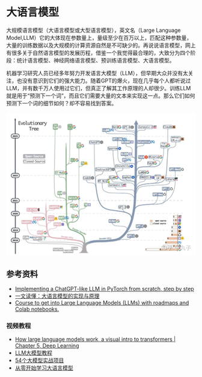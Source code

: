 # 大语言模型

大规模语言模型（大语言模型或大型语言模型），英文名（Large Language Model,LLM）它的大体现在参数量上，量级至少在百万以上，匹配这种参数量，大量的训练数据以及大规模的计算资源自然是不可缺少的。再说说语言模型，网上有很多关于自然语言模型的发展历程，借鉴一个我觉得最合理的，大致分为四个阶段：统计语言模型、神经网络语言模型、预训练语言模型、大语言模型。

机器学习研究人员已经多年努力开发语言大模型（LLM），但早期大众并没有太关注，也没有意识到它们的强大能力。随着GPT的爆火，现在几乎每个人都听说过LLM，并有数千万人使用过它们，但真正了解其工作原理的人却很少。训练LLM就是用于“预测下一个词”，而且它们需要大量的文本来实现这一点。那么它们如何预测下一个词的细节如何？却不容易找到答案。

![llm history](images/LLM_history.jpg)



## 参考资料

* [Implementing a ChatGPT-like LLM in PyTorch from scratch, step by step](https://github.com/rasbt/LLMs-from-scratch)
* [一文读懂：大语言模型的实现与原理](https://zhuanlan.zhihu.com/p/669245797)
* [Course to get into Large Language Models (LLMs) with roadmaps and Colab notebooks.](https://github.com/mlabonne/llm-course)


### 视频教程
* [How large language models work, a visual intro to transformers | Chapter 5, Deep Learning](https://www.youtube.com/watch?v=wjZofJX0v4M)
* [LLM大模型教程](https://www.bilibili.com/video/BV1XS411w7qr)
* [54个大模型实战项目](https://www.bilibili.com/video/BV1kDpme9EwU)
* [从零开始学习大语言模型](https://www.bilibili.com/video/BV1v4421w7pU)
